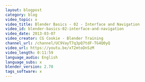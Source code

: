 ```yaml
---
layout: blogpost
category: blog
video_topic: x
video_title: Blender Basics - 02 - Interface and Navigation
video_id: blender-basics-02-interface-and-navigation
video_date: 2013-03-07
video_creator: CG Cookie - Blender Training
channel_url: /channel/UC9VayT7q3pQ7tdF-TG4Q0yQ
video_url: https://youtu.be/xT2mtoDnSzM
video_length: 0:11:59
language_audio: English
language_subs: x
blender_version: 2.78
tags_software: x
---
```

